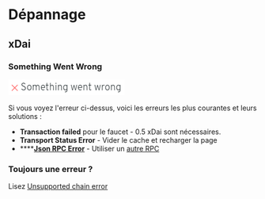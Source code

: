 # Dépannage

## xDai

### Something Went Wrong 

![](../.gitbook/assets/image%20%2810%29.png)

Si vous voyez l'erreur ci-dessus, voici les erreurs les plus courantes et leurs solutions :

* **Transaction failed** pour le faucet - 0.5 xDai sont nécessaires.
* **Transport Status Error** - Vider le cache et recharger la page
* \*\*\*\*[**Json RPC Error**](https://forum.1hive.org/t/troubleshooting-problems-on-metamask/215) - Utiliser un [autre RPC](xdai.md#connecting-via-metamask)

### Toujours une erreur ?

Lisez [Unsupported chain error](https://forum.1hive.org/t/troubleshooting-problems-on-metamask/215/33)


